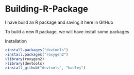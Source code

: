 # Building-R-Package
I have build an R package and saving it here in GitHub

To build a new R package, we will have install some packages 

Installation

``` r
>install.packages("devtools")
>install.packages("roxygen2")
>library(roxygen2)
>library(devtools)
>install_github("devtools", "hadley")

```
